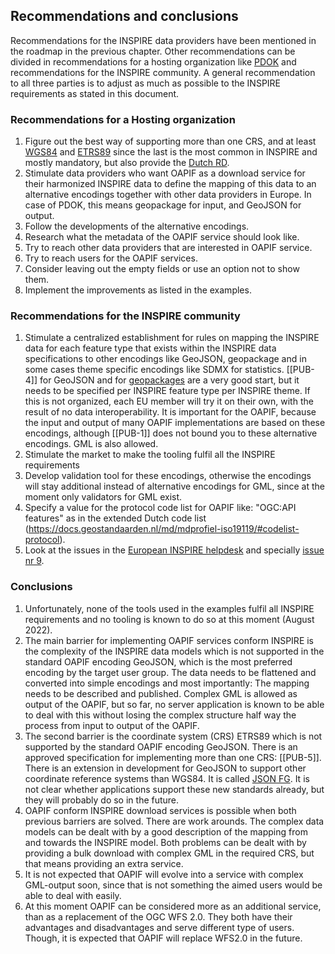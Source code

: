 ## Recommendations and conclusions

Recommendations for the INSPIRE data providers have been mentioned in the roadmap in the previous chapter.
Other recommendations can be divided in recommendations for a hosting organization like [PDOK](https://www.pdok.nl) and recommendations for the INSPIRE community.
A general recommendation to all three parties is to adjust as much as possible to the INSPIRE requirements as stated in this document.

### Recommendations for a Hosting organization

1. Figure out the best way of supporting more than one CRS, and at least [WGS84](https://epsg.io/4326) and [ETRS89](https://epsg.io/4258) since the last is the most common in INSPIRE and mostly mandatory, but also provide the [Dutch RD](https://www.opengis.net/def/crs/EPSG/0/28992).
2. Stimulate data providers who want OAPIF as a download service for their harmonized INSPIRE data to define the mapping of this data to an alternative encodings together with other data providers in Europe. In case of PDOK, this means geopackage for input, and GeoJSON for output.
3. Follow the developments of the alternative encodings.
4. Research what the metadata of the OAPIF service should look like.
5. Try to reach other data providers that are interested in OAPIF service.
6. Try to reach users for the OAPIF services.
7. Consider leaving out the empty fields or use an option not to show them.
8. Implement the improvements as listed in the examples.

### Recommendations for the INSPIRE community

1. Stimulate a centralized establishment for rules on mapping the INSPIRE data for each feature type that exists within the INSPIRE data specifications to other encodings like GeoJSON, geopackage and in some cases theme specific encodings like SDMX for statistics. 
[[PUB-4]] for GeoJSON and for [geopackages](https://github.com/INSPIRE-MIF/gp-geopackage-encodings) are a very good start, but it needs to be specified per INSPIRE feature type per INSPIRE theme.
If this is not organized, each EU member will try it on their own, with the result of no data interoperability. It is important for the OAPIF, because the input and output of many OAPIF implementations are based on these encodings, although [[PUB-1]] does not bound you to these alternative encodings. GML is also allowed. 
2. Stimulate the market to make the tooling fulfil all the INSPIRE requirements
3. Develop validation tool for these encodings, otherwise the encodings will stay additional instead of alternative encodings for GML, since at the moment only validators for GML exist.
4. Specify a value for the protocol code list for OAPIF like: "OGC:API features" as in the extended Dutch code list (https://docs.geostandaarden.nl/md/mdprofiel-iso19119/#codelist-protocol).
5. Look at the issues in the [European INSPIRE helpdesk](https://github.com/INSPIRE-MIF/helpdesk) and specially [issue nr 9](https://github.com/INSPIRE-MIF/helpdesk/issues/9).

### Conclusions

1. Unfortunately, none of the tools used in the examples fulfil all INSPIRE requirements and no tooling is known to do so at this moment (August 2022).
2. The main barrier for implementing OAPIF services conform INSPIRE is the complexity of the INSPIRE data models which is not supported in the standard OAPIF encoding GeoJSON, which is the most preferred encoding by the target user group.
The data needs to be flattened and converted into simple encodings and most importantly: The mapping needs to be described and published.
Complex GML is allowed as output of the OAPIF, but so far, no server application is known to be able to deal with this without losing the complex structure half way the process from input to output of the OAPIF.
3. The second barrier is the coordinate system (CRS) ETRS89 which is not supported by the standard OAPIF encoding GeoJSON.
There is an approved specification for implementing more than one CRS: [[PUB-5]].
There is an extension in development for GeoJSON to support other coordinate reference systems than WGS84. It is called [JSON FG](https://github.com/opengeospatial/ogc-feat-geo-json).
It is not clear whether applications support these new standards already, but they will probably do so in the future.
4. OAPIF conform INSPIRE download services is possible when both previous barriers are solved. There are work arounds.
The complex data models can be dealt with by a good description of the mapping from and towards the INSPIRE model.
Both problems can be dealt with by providing a bulk download with complex GML in the required CRS, but that means providing an extra service.
5. It is not expected that OAPIF will evolve into a service with complex GML-output soon, since that is not something the aimed users would be able to deal with easily.
6. At this moment OAPIF can be considered more as an additional service, than as a replacement of the OGC WFS 2.0. They both have their advantages and disadvantages and serve different type of users. Though, it is expected that OAPIF will replace WFS2.0 in the future.
